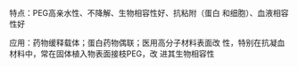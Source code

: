 

特点：PEG高亲水性、不降解、生物相容性好、抗粘附（蛋白 和细胞）、血液相容性好 

应用：药物缓释载体；蛋白药物偶联；医用高分子材料表面改 性，特别在抗凝血材料中，常在固体植入物表面接枝PEG，改 进其生物相容性